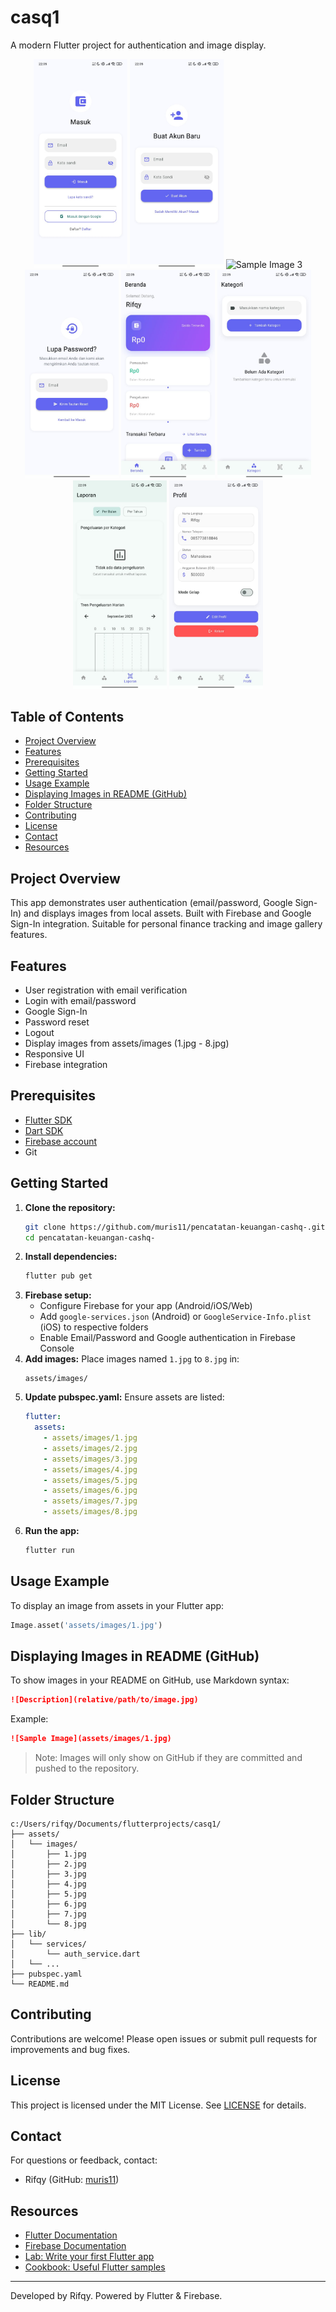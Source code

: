 # casq1

A modern Flutter project for authentication and image display.

<p align="center">
    <img src="assets/images/1.jpg" alt="Sample Image 1" width="150" />
    <img src="assets/images/2.jpg" alt="Sample Image 2" width="150" />
    <img src="assets/images/3.jpg" alt="Sample Image 3" width="150" />
    <img src="assets/images/4.jpg" alt="Sample Image 4" width="150" />
    <img src="assets/images/5.jpg" alt="Sample Image 5" width="150" />
    <img src="assets/images/6.jpg" alt="Sample Image 6" width="150" />
    <img src="assets/images/7.jpg" alt="Sample Image 7" width="150" />
    <img src="assets/images/8.jpg" alt="Sample Image 8" width="150" />
</p>



## Table of Contents

- [Project Overview](#project-overview)
- [Features](#features)
- [Prerequisites](#prerequisites)
- [Getting Started](#getting-started)
- [Usage Example](#usage-example)
- [Displaying Images in README (GitHub)](#displaying-images-in-readme-github)
- [Folder Structure](#folder-structure)
- [Contributing](#contributing)
- [License](#license)
- [Contact](#contact)
- [Resources](#resources)

## Project Overview

This app demonstrates user authentication (email/password, Google Sign-In) and displays images from local assets. Built with Firebase and Google Sign-In integration. Suitable for personal finance tracking and image gallery features.

## Features

- User registration with email verification
- Login with email/password
- Google Sign-In
- Password reset
- Logout
- Display images from assets/images (1.jpg - 8.jpg)
- Responsive UI
- Firebase integration

## Prerequisites

- [Flutter SDK](https://docs.flutter.dev/get-started/install)
- [Dart SDK](https://dart.dev/get-dart)
- [Firebase account](https://firebase.google.com/)
- Git

## Getting Started

1. **Clone the repository:**
   ```bash
   git clone https://github.com/muris11/pencatatan-keuangan-cashq-.git
   cd pencatatan-keuangan-cashq-
   ```
2. **Install dependencies:**
   ```bash
   flutter pub get
   ```
3. **Firebase setup:**
   - Configure Firebase for your app (Android/iOS/Web)
   - Add `google-services.json` (Android) or `GoogleService-Info.plist` (iOS) to respective folders
   - Enable Email/Password and Google authentication in Firebase Console
4. **Add images:**
   Place images named `1.jpg` to `8.jpg` in:
   ```
   assets/images/
   ```
5. **Update pubspec.yaml:**
   Ensure assets are listed:
   ```yaml
   flutter:
     assets:
       - assets/images/1.jpg
       - assets/images/2.jpg
       - assets/images/3.jpg
       - assets/images/4.jpg
       - assets/images/5.jpg
       - assets/images/6.jpg
       - assets/images/7.jpg
       - assets/images/8.jpg
   ```
6. **Run the app:**
   ```bash
   flutter run
   ```

## Usage Example

To display an image from assets in your Flutter app:

```dart
Image.asset('assets/images/1.jpg')
```

## Displaying Images in README (GitHub)

To show images in your README on GitHub, use Markdown syntax:

```markdown
![Description](relative/path/to/image.jpg)
```

Example:

```markdown
![Sample Image](assets/images/1.jpg)
```

> Note: Images will only show on GitHub if they are committed and pushed to the repository.

## Folder Structure

```
c:/Users/rifqy/Documents/flutterprojects/casq1/
├── assets/
│   └── images/
│       ├── 1.jpg
│       ├── 2.jpg
│       ├── 3.jpg
│       ├── 4.jpg
│       ├── 5.jpg
│       ├── 6.jpg
│       ├── 7.jpg
│       └── 8.jpg
├── lib/
│   └── services/
│       └── auth_service.dart
│   └── ...
├── pubspec.yaml
└── README.md
```

## Contributing

Contributions are welcome! Please open issues or submit pull requests for improvements and bug fixes.

## License

This project is licensed under the MIT License. See [LICENSE](LICENSE) for details.

## Contact

For questions or feedback, contact:

- Rifqy (GitHub: [muris11](https://github.com/muris11))

## Resources

- [Flutter Documentation](https://docs.flutter.dev/)
- [Firebase Documentation](https://firebase.google.com/docs)
- [Lab: Write your first Flutter app](https://docs.flutter.dev/get-started/codelab)
- [Cookbook: Useful Flutter samples](https://docs.flutter.dev/cookbook)

---

Developed by Rifqy. Powered by Flutter & Firebase.
